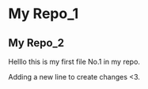 # My Repo_1
## My Repo_2
Helllo this is my first file No.1 in my repo.

Adding a new line to create changes <3.
